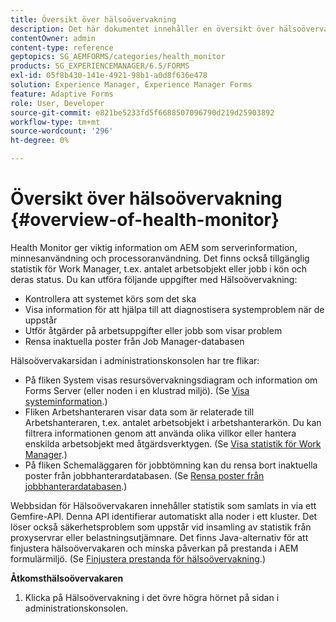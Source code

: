 ```yaml
---
title: Översikt över hälsoövervakning
description: Det här dokumentet innehåller en översikt över hälsoövervakaren och information om hur du kan komma åt den.
contentOwner: admin
content-type: reference
geptopics: SG_AEMFORMS/categories/health_monitor
products: SG_EXPERIENCEMANAGER/6.5/FORMS
exl-id: 05f8b430-141e-4921-98b1-a0d8f636e478
solution: Experience Manager, Experience Manager Forms
feature: Adaptive Forms
role: User, Developer
source-git-commit: e821be5233fd5f6688507096790d219d25903892
workflow-type: tm+mt
source-wordcount: '296'
ht-degree: 0%

---
```


# Översikt över hälsoövervakning {#overview-of-health-monitor}

Health Monitor ger viktig information om AEM som serverinformation, minnesanvändning och processoranvändning. Det finns också tillgänglig statistik för Work Manager, t.ex. antalet arbetsobjekt eller jobb i kön och deras status. Du kan utföra följande uppgifter med Hälsoövervakning:

* Kontrollera att systemet körs som det ska
* Visa information för att hjälpa till att diagnostisera systemproblem när de uppstår
* Utför åtgärder på arbetsuppgifter eller jobb som visar problem
* Rensa inaktuella poster från Job Manager-databasen

Hälsoövervakarsidan i administrationskonsolen har tre flikar:

* På fliken System visas resursövervakningsdiagram och information om Forms Server (eller noden i en klustrad miljö). (Se [Visa systeminformation](/help/forms/using/admin-help/view-system-information.md#view-system-information).)
* Fliken Arbetshanteraren visar data som är relaterade till Arbetshanteraren, t.ex. antalet arbetsobjekt i arbetshanterarkön. Du kan filtrera informationen genom att använda olika villkor eller hantera enskilda arbetsobjekt med åtgärdsverktygen. (Se [Visa statistik för Work Manager](/help/forms/using/admin-help/view-statistics-related-manager.md#view-statistics-related-to-work-manager).)
* På fliken Schemaläggaren för jobbtömning kan du rensa bort inaktuella poster från jobbhanterardatabasen. (Se [Rensa poster från jobbhanterardatabasen](/help/forms/using/admin-help/purge-records-job-manager-database.md#purge-records-from-the-job-manager-database).)

Webbsidan för Hälsoövervakaren innehåller statistik som samlats in via ett Gemfire-API. Denna API identifierar automatiskt alla noder i ett kluster. Det löser också säkerhetsproblem som uppstår vid insamling av statistik från proxyservrar eller belastningsutjämnare. Det finns Java-alternativ för att finjustera hälsoövervakaren och minska påverkan på prestanda i AEM formulärmiljö. (Se [Finjustera prestanda för hälsoövervakning](/help/forms/using/admin-help/fine-tuning-health-monitor-performance.md#fine-tuning-health-monitor-performance).)

**Åtkomsthälsoövervakaren**

1. Klicka på Hälsoövervakning i det övre högra hörnet på sidan i administrationskonsolen.
